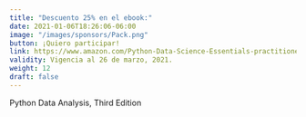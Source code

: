 ```yaml
---
title: "Descuento 25% en el ebook:"
date: 2021-01-06T18:26:06-06:00
image: "/images/sponsors/Pack.png"
button: ¡Quiero participar!
link: https://www.amazon.com/Python-Data-Science-Essentials-practitioners-ebook/dp/B07H5KBDVL/ref=sr_1_5?dchild=1&keywords=Python+Data+Analysis%2C+Third+Edition&qid=1616136169&sr=8-5
validity: Vigencia al 26 de marzo, 2021.
weight: 12
draft: false
---
```


Python Data Analysis, Third Edition


